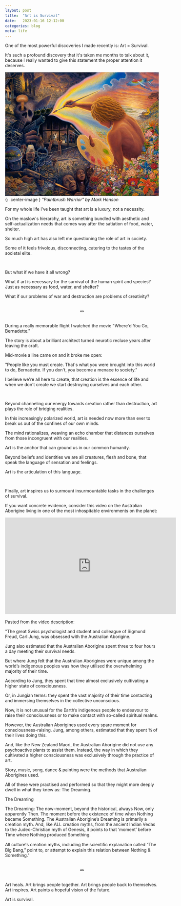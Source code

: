 ```yaml
---
layout: post
title:  "Art is Survival"
date:   2023-01-16 12:12:00
categories: blog
meta: life
---
```


One of the most powerful discoveries I made recently is: Art = Survival.

It's such a profound discovery that it's taken me months to talk about it, because I really wanted to give this statement the proper attention it deserves.

![paintbrush warrior](/images/survival.jpeg){: .center-image }
*"Paintbrush Warrior" by Mark Henson*


For my whole life I've been taught that art is a luxury, not a necessity.

On the maslow's hierarchy, art is something bundled with aesthetic and self-actualization needs that comes way after the satiation of food, water, shelter.

So much high art has also left me questioning the role of art in society.

Some of it feels frivolous, disconnecting, catering to the tastes of the societal elite.

<br />

But what if we have it all wrong?

What if art is necessary for the survival of the human spirit and species? Just as necessary as food, water, and shelter?

What if our problems of war and destruction are problems of creativity?

<br />
<div align="center"> ∞ </div>
<br />

During a really memorable flight I watched the movie "Where'd You Go, Bernadette."

The story is about a brilliant architect turned neurotic recluse years after leaving the craft.

Mid-movie a line came on and it broke me open:

"People like you must create. That's what you were brought into this world to do, Bernadette. If you don't, you become a menace to society."

I believe we're all here to create, that creation is the essence of life and when we don't create we start destroying ourselves and each other.

<br />

Beyond channeling our energy towards creation rather than destruction, art plays the role of bridging realities.

In this increasingly polarized world, art is needed now more than ever to break us out of the confines of our own minds.

The mind rationalizes, weaving an echo chamber that distances ourselves from those incongruent with our realities.

Art is the anchor that can ground us in our common humanity.

Beyond beliefs and identities we are all creatures, flesh and bone, that speak the language of sensation and feelings.

Art is the articulation of this language.  

<br />

Finally, art inspires us to surmount insurmountable tasks in the challenges of survival.

If you want concrete evidence, consider this video on the Australian Aborigine living in one of the most inhospitable environments on the planet:

<iframe width="560" height="315" src="https://www.youtube.com/embed/fU2xCWZTlbw" title="YouTube video player" frameborder="0" allow="accelerometer; autoplay; clipboard-write; encrypted-media; gyroscope; picture-in-picture; web-share" allowfullscreen></iframe>


Pasted from the video description:

"The great Swiss psychologist and student and colleague of Sigmund Freud, Carl Jung, was obsessed with the Australian Aborigine.

Jung also estimated that the Australian Aborigine spent three to four hours a day meeting their survival needs.

But where Jung felt that the Australian Aborigines were unique among the world’s indigenous peoples was how they utilised the overwhelming majority of their time.

According to Jung, they spent that time almost exclusively cultivating a higher state of consciousness.

Or, in Jungian terms: they spent the vast majority of their time contacting and immersing themselves in the collective unconscious.

Now, it is not unusual for the Earth’s indigenous people to endeavour to raise their consciousness or to make contact with so-called spiritual realms.

However, the Australian Aborigines used every spare moment for consciousness-raising. Jung, among others, estimated that they spent ¾ of their lives doing this.

And, like the New Zealand Maori, the Australian Aborigine did not use any psychoactive plants to assist them.
Instead, the way in which they cultivated a higher consciousness was exclusively through the practice of art.

Story, music, song, dance & painting were the methods that Australian Aborigines used.

All of these were practised and performed so that they might more deeply dwell in what they knew as: The Dreaming.


The Dreaming

The Dreaming: The now-moment, beyond the historical, always Now, only apparently Then. The moment before the existence of time when Nothing became Something.
The Australian Aborigine’s Dreaming is primarily a creation myth. And, like ALL creation myths, from the ancient Indian Vedas to the
Judeo-Christian myth of Genesis, it points to that ‘moment’ before Time
where Nothing produced Something.

All culture's creation myths, including the scientiﬁc explanation called “The Big Bang,” point to, or attempt to explain this relation between Nothing & Something."


<br />
<div align="center"> ∞ </div>
<br />

Art heals. Art brings people together. Art brings people back to themselves. Art inspires. Art paints a hopeful vision of the future.

Art is survival.
